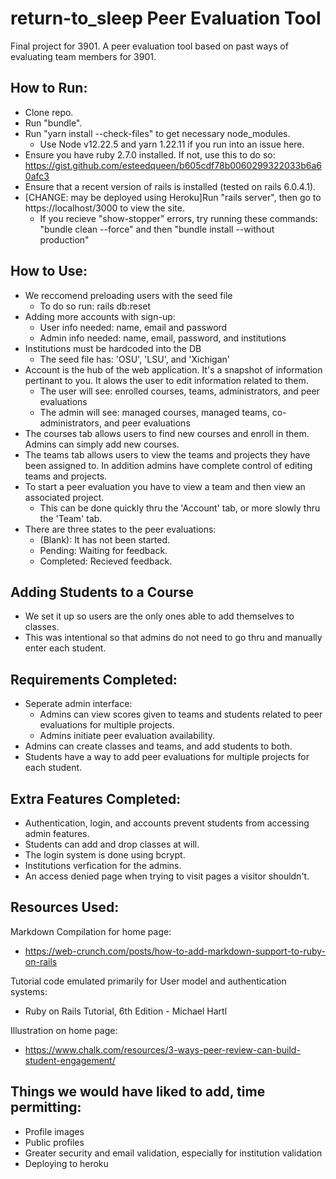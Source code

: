 # return-to_sleep Peer Evaluation Tool
Final project for 3901. A peer evaluation tool based on past ways of evaluating team members for 3901.

## How to Run:
* Clone repo.
* Run "bundle".
* Run "yarn install --check-files" to get necessary node_modules.
  * Use Node v12.22.5 and yarn 1.22.11 if you run into an issue here.
* Ensure you have ruby 2.7.0 installed. If not, use this to do so: https://gist.github.com/esteedqueen/b605cdf78b0060299322033b6a60afc3
* Ensure that a recent version of rails is installed (tested on rails 6.0.4.1).
* [CHANGE: may be deployed using Heroku]Run "rails server", then go to https://localhost/3000 to view the site.
  * If you recieve "show-stopper" errors, try running these commands: "bundle clean --force" and then "bundle install --without production"

## How to Use:  
* We reccomend preloading users with the seed file 
  * To do so run: rails db:reset
* Adding more accounts with sign-up:
    * User info needed: name, email and password
    * Admin info needed: name, email, password, and institutions
* Institutions must be hardcoded into the DB
  * The seed file has: 'OSU', 'LSU', and 'Xichigan'    
* Account is the hub of the web application. It's a snapshot of information pertinant to you. It alows the user to edit information related to them.
  * The user will see: enrolled courses, teams, administrators, and peer evaluations
  * The admin will see: managed courses, managed teams, co-administrators, and peer evaluations
* The courses tab allows users to find new courses and enroll in them. Admins can simply add new courses.
* The teams tab allows users to view the teams and projects they have been assigned to. In addition admins have complete control of editing teams and projects.
* To start a peer evaluation you have to view a team and then view an associated project.
  * This can be done quickly thru the 'Account' tab, or more slowly thru the 'Team' tab.
* There are three states to the peer evaluations:
  * (Blank): It has not been started.
  * Pending: Waiting for feedback.
  * Completed: Recieved feedback.

## Adding Students to a Course
* We set it up so users are the only ones able to add themselves to classes.
* This was intentional so that admins do not need to go thru and manually enter each student.

## Requirements Completed:
* Seperate admin interface:
  * Admins can view scores given to teams and students related to peer evaluations for multiple projects.
  * Admins initiate peer evaluation availability.
* Admins can create classes and teams, and add students to both.
* Students have a way to add peer evaluations for multiple projects for each student.

## Extra Features Completed:
* Authentication, login, and accounts prevent students from accessing admin features.
* Students can add and drop classes at will.
* The login system is done using bcrypt.
* Institutions verfication for the admins.
* An access denied page when trying to visit pages a visitor shouldn't. 

## Resources Used:
Markdown Compilation for home page:
* https://web-crunch.com/posts/how-to-add-markdown-support-to-ruby-on-rails

Tutorial code emulated primarily for User model and authentication systems:
* Ruby on Rails Tutorial, 6th Edition - Michael Hartl

Illustration on home page:
* https://www.chalk.com/resources/3-ways-peer-review-can-build-student-engagement/

## Things we would have liked to add, time permitting:
* Profile images
* Public profiles
* Greater security and email validation, especially for institution validation
* Deploying to heroku

